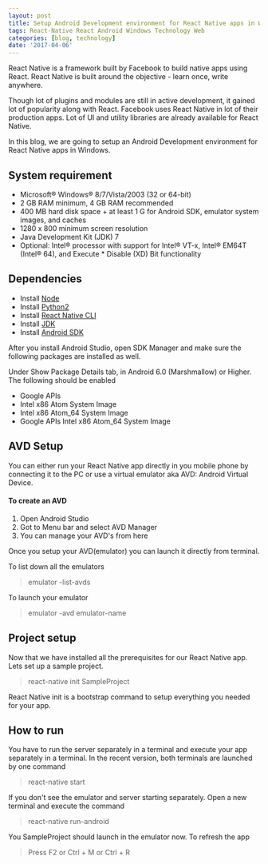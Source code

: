 ```yaml
---
layout: post
title: Setup Android Development environment for React Native apps in Windows
tags: React-Native React Android Windows Technology Web
categories: [blog, technology]
date: '2017-04-06'
---
```


React Native is a framework built by Facebook to build native apps using React. React Native is built around the objective - learn once, write anywhere.

Though lot of plugins and modules are still in active development, it gained lot of popularity along with React. Facebook uses React Native in lot of their production apps. Lot of UI and utility libraries are already available for React Native.

In this blog, we are going to setup an Android Development environment for React Native apps in Windows.

## System requirement

- Microsoft® Windows® 8/7/Vista/2003 (32 or 64-bit)
- 2 GB RAM minimum, 4 GB RAM recommended
- 400 MB hard disk space + at least 1 G for Android SDK, emulator system images, and caches
- 1280 x 800 minimum screen resolution
- Java Development Kit (JDK) 7
- Optional: Intel® processor with support for Intel® VT-x, Intel® EM64T (Intel® 64), and Execute \* Disable (XD) Bit functionality

## Dependencies

- Install [Node](https://nodejs.org/en/download/)
- Install [Python2](https://www.python.org/downloads/)
- Install [React Native CLI](https://www.npmjs.com/package/react-native-cli)
- Install [JDK](http://www.oracle.com/technetwork/java/javase/downloads/index.html)
- Install [Android SDK](https://developer.android.com/studio/index.html)

After you install Android Studio, open SDK Manager and make sure the following packages are installed as well.

Under Show Package Details tab, in Android 6.0 (Marshmallow) or Higher. The following should be enabled

- Google APIs
- Intel x86 Atom System Image
- Intel x86 Atom_64 System Image
- Google APIs Intel x86 Atom_64 System Image

## AVD Setup

You can either run your React Native app directly in you mobile phone by connecting it to the PC or use a virtual emulator aka AVD: Android Virtual Device.

#### To create an AVD

1. Open Android Studio
2. Got to Menu bar and select AVD Manager
3. You can manage your AVD's from here

Once you setup your AVD(emulator) you can launch it directly from terminal.

To list down all the emulators

> emulator -list-avds

To launch your emulator

> emulator -avd emulator-name

## Project setup

Now that we have installed all the prerequisites for our React Native app. Lets set up a sample project.

> react-native init SampleProject

React Native init is a bootstrap command to setup everything you needed for your app.

## How to run

You have to run the server separately in a terminal and execute your app separately in a terminal. In the recent version, both terminals are launched by one command

> react-native start

If you don't see the emulator and server starting separately. Open a new terminal and execute the command

> react-native run-android

You SampleProject should launch in the emulator now. To refresh the app

> Press F2 or Ctrl + M or Ctrl + R
